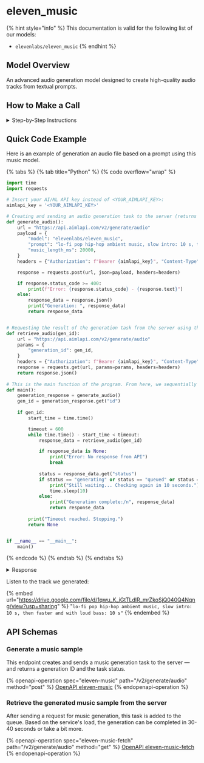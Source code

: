 # eleven\_music

{% hint style="info" %}
This documentation is valid for the following list of our models:

* `elevenlabs/eleven_music`
{% endhint %}

## Model Overview

An advanced audio generation model designed to create high-quality audio tracks from textual prompts.

## How to Make a Call

<details>

<summary>Step-by-Step Instructions</summary>

### :digit\_one:  Setup You Can’t Skip

:black\_small\_square:  [**Create an Account**](https://aimlapi.com/app/sign-up): Visit the AI/ML API website and create an account (if you don’t have one yet).\
:black\_small\_square:  [**Generate an API Key**](https://aimlapi.com/app/keys): After logging in, navigate to your account dashboard and generate your API key. Ensure that key is enabled on UI.

### :digit\_two:  Copy the code example

At the bottom of this page, you'll find [a code example](eleven_music.md#full-example-generating-and-retrieving-the-video-from-the-server) that shows how to structure the request. Choose the code snippet in your preferred programming language and copy it into your development environment.

{% hint style="success" %}
Generating a music piece using this model involves sequentially calling two endpoints:&#x20;

* The first one is for creating and sending a music generation task to the server (returns a generation ID).
* The second one is for requesting the generated piece from the server using the generation ID received from the first endpoint.&#x20;

The code example combines both endpoint calls.
{% endhint %}

### :digit\_three:  Modify the code example

:black\_small\_square:  Replace `<YOUR_AIMLAPI_KEY>` with your actual AI/ML API key from your account.\
:black\_small\_square:  Provide your instructions via the `prompt` parameter. The model will use them to generate a musical composition.&#x20;

### :digit\_four:  <sup><sub><mark style="background-color:yellow;">(Optional)<mark style="background-color:yellow;"><sub></sup> Adjust other optional parameters if needed

Only  `prompt` is a required parameter for this model (and we’ve already filled it in for you in the example), but you can include optional parameters if needed to adjust the model’s behavior. Below, you can find the corresponding [API schema](eleven_music.md#api-schemas) ("Generate a music sample"), which lists all available parameters along with notes on how to use them.

### :digit\_five:  Run your modified code

Run your modified code in your development environment. Response time depends on various factors, but for simple prompts it rarely exceeds 30 seconds.

{% hint style="success" %}
If you need a more detailed walkthrough for setting up your development environment and making a request step by step — feel free to use our [Quickstart guide](../../../quickstart/setting-up.md).
{% endhint %}

</details>

## Quick Code Example

Here is an example of generation an audio file based on a prompt using this music model.

{% tabs %}
{% tab title="Python" %}
{% code overflow="wrap" %}
```python
import time
import requests

# Insert your AI/ML API key instead of <YOUR_AIMLAPI_KEY>:
aimlapi_key = '<YOUR_AIMLAPI_KEY>'

# Creating and sending an audio generation task to the server (returns a generation ID)
def generate_audio():
    url = "https://api.aimlapi.com/v2/generate/audio"
    payload = {
        "model": "elevenlabs/eleven_music",
        "prompt": "lo-fi pop hip-hop ambient music, slow intro: 10 s, then faster and with loud bass: 10 s",
        "music_length_ms": 20000,
    }
    headers = {"Authorization": f"Bearer {aimlapi_key}", "Content-Type": "application/json"}

    response = requests.post(url, json=payload, headers=headers)

    if response.status_code >= 400:
        print(f"Error: {response.status_code} - {response.text}")
    else:
        response_data = response.json()
        print("Generation: ", response_data)
        return response_data


# Requesting the result of the generation task from the server using the generation_id:
def retrieve_audio(gen_id):
    url = "https://api.aimlapi.com/v2/generate/audio"
    params = {
        "generation_id": gen_id,
    }
    headers = {"Authorization": f"Bearer {aimlapi_key}", "Content-Type": "application/json"}
    response = requests.get(url, params=params, headers=headers)
    return response.json()
    
# This is the main function of the program. From here, we sequentially call the audio generation and then repeatedly request the result from the server every 10 seconds:
def main():
    generation_response = generate_audio()
    gen_id = generation_response.get("id")
        
    if gen_id:
        start_time = time.time()

        timeout = 600
        while time.time() - start_time < timeout:
            response_data = retrieve_audio(gen_id)

            if response_data is None:
                print("Error: No response from API")
                break
        
            status = response_data.get("status")
            if status == "generating" or status == "queued" or status == "waiting":
                print("Still waiting... Checking again in 10 seconds.")
                time.sleep(10)
            else:
                print("Generation complete:/n", response_data)
                return response_data
   
        print("Timeout reached. Stopping.")
        return None    


if __name__ == "__main__":
    main()
```
{% endcode %}
{% endtab %}
{% endtabs %}

<details>

<summary>Response</summary>

{% code overflow="wrap" %}
```json5
Generation: {'status': 'queued', 'id': '60ac7c34-3224-4b14-8e7d-0aa0db708325:elevenlabs/eleven_music'}
Still waiting... Checking again in 10 seconds.
Still waiting... Checking again in 10 seconds.
Generation complete:/n {'id': '60ac7c34-3224-4b14-8e7d-0aa0db708325:elevenlabs/eleven_music', 'status': 'completed', 'audio_file': {'url': 'https://cdn.aimlapi.com/generations/hippopotamus/1757963033314-8ca7729d-b78c-4d4c-9ef9-89b2fb3d07e8.mp3'}}
```
{% endcode %}

</details>

Listen to the track we generated:

{% embed url="https://drive.google.com/file/d/1qwu_K_iGtTLdlR_mrZkoSjQ040Q4Nqng/view?usp=sharing" %}
"`lo-fi pop hip-hop ambient music, slow intro: 10 s, then faster and with loud bass: 10 s"`
{% endembed %}

## API Schemas

### Generate a music sample

This endpoint creates and sends a music generation task to the server — and returns a generation ID and the task status.

{% openapi-operation spec="eleven-music" path="/v2/generate/audio" method="post" %}
[OpenAPI eleven-music](https://raw.githubusercontent.com/aimlapi/api-docs/refs/heads/main/docs/api-references/music-models/elevenlabs/eleven_music.json)
{% endopenapi-operation %}

### Retrieve the generated music sample from the server <a href="#retrieve-the-generated-video-from-the-server" id="retrieve-the-generated-video-from-the-server"></a>

After sending a request for music generation, this task is added to the queue. Based on the service's load, the generation can be completed in 30-40 seconds or take a bit more.

{% openapi-operation spec="eleven-music-fetch" path="/v2/generate/audio" method="get" %}
[OpenAPI eleven-music-fetch](https://raw.githubusercontent.com/aimlapi/api-docs/refs/heads/main/docs/api-references/music-models/elevenlabs/eleven_music-pair.json)
{% endopenapi-operation %}
